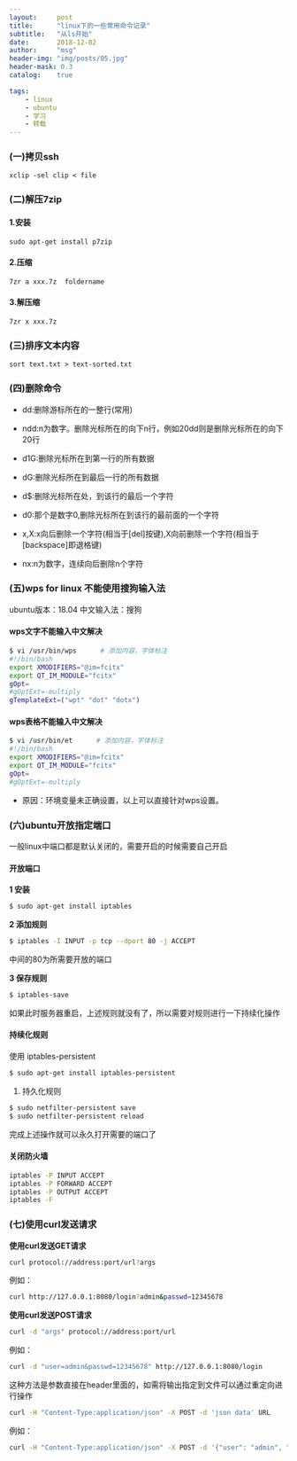 ```yaml
---
layout:     post
title:      "linux下的一些常用命令记录"
subtitle:   "从ls开始"
date:       2018-12-02
author:     "msg"
header-img: "img/posts/05.jpg"
header-mask: 0.3
catalog:    true

tags:
    - linux
    - ubuntu
    - 学习
    - 转载
---
```


### (一)拷贝ssh

```shell
xclip -sel clip < file
```

### (二)解压7zip

#### 1.安装

```shell
sudo apt-get install p7zip
```

#### 2.压缩 

```shell
7zr a xxx.7z  foldername
```

#### 3.解压缩

```shell
7zr x xxx.7z
```

### (三)排序文本内容

```shell
sort text.txt > text-sorted.txt
```

### (四)删除命令

* dd:删除游标所在的一整行(常用)

* ndd:n为数字。删除光标所在的向下n行，例如20dd则是删除光标所在的向下20行

* d1G:删除光标所在到第一行的所有数据

* dG:删除光标所在到最后一行的所有数据

* d$:删除光标所在处，到该行的最后一个字符

* d0:那个是数字0,删除光标所在到该行的最前面的一个字符

* x,X:x向后删除一个字符(相当于[del]按键),X向前删除一个字符(相当于[backspace]即退格键)

* nx:n为数字，连续向后删除n个字符

### (五)wps for linux 不能使用搜狗输入法

ubuntu版本：18.04
中文输入法：搜狗

#### wps文字不能输入中文解决

```bash
$ vi /usr/bin/wps      # 添加内容，字体标注
#!/bin/bash
export XMODIFIERS="@im=fcitx"
export QT_IM_MODULE="fcitx"
gOpt=
#gOptExt=-multiply
gTemplateExt=("wpt" "dot" "dotx")

```

#### wps表格不能输入中文解决

```bash
$ vi /usr/bin/et      # 添加内容，字体标注
#!/bin/bash
export XMODIFIERS="@im=fcitx"
export QT_IM_MODULE="fcitx"
gOpt=
#gOptExt=-multiply
```

* 原因：环境变量未正确设置，以上可以直接针对wps设置。

### (六)ubuntu开放指定端口

一般linux中端口都是默认关闭的，需要开启的时候需要自己开启

#### 开放端口

**1 安装**

```bash
$ sudo apt-get install iptables
```

**2 添加规则**

```bash
$ iptables -I INPUT -p tcp --dport 80 -j ACCEPT
```

中间的80为所需要开放的端口

**3 保存规则**

```bash
$ iptables-save
```

如果此时服务器重启，上述规则就没有了，所以需要对规则进行一下持续化操作

#### 持续化规则

使用 iptables-persistent

```bash
$ sudo apt-get install iptables-persistent
```

1. 持久化规则

```bash
$ sudo netfilter-persistent save
$ sudo netfilter-persistent reload
```

完成上述操作就可以永久打开需要的端口了


#### 关闭防火墙

```bash
iptables -P INPUT ACCEPT 
iptables -P FORWARD ACCEPT 
iptables -P OUTPUT ACCEPT 
iptables -F 
```


### (七)使用curl发送请求

**使用curl发送GET请求**

```bash
curl protocol://address:port/url?args
```

例如：

```bash
curl http://127.0.0.1:8080/login?admin&passwd=12345678
```

**使用curl发送POST请求**

```bash
curl -d "args" protocol://address:port/url
```

例如：

```bash
curl -d "user=admin&passwd=12345678" http://127.0.0.1:8080/login
```

这种方法是参数直接在header里面的，如需将输出指定到文件可以通过重定向进行操作

```bash
curl -H "Content-Type:application/json" -X POST -d 'json data' URL
```

例如：

```bash
curl -H "Content-Type:application/json" -X POST -d '{"user": "admin", "passwd":"12345678"}' http://127.0.0.1:8000/login
```


